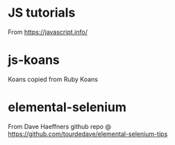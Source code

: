 # JS tutorials
From https://javascript.info/

# js-koans
Koans copied from Ruby Koans

# elemental-selenium
From Dave Haeffners github repo @ https://github.com/tourdedave/elemental-selenium-tips

